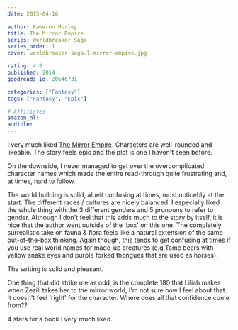 ```yaml
---
date: 2015-04-16

author: Kameron Hurley
title: The Mirror Empire
series: Worldbreaker Saga
series_order: 1
cover: worldbreaker-saga-1-mirror-empire.jpg

rating: 4.0
published: 2014
goodreads_id: 20646731

categories: ["Fantasy"]
tags: ["Fantasy", "Epic"]

# Affiliates
amazon_nl: 
audible: 
---
```


I very much liked [The Mirror Empire](). Characters are well-rounded and likeable. The story feels epic and the plot is one I haven't seen before.

<!--more-->

On the downside, I never managed to get over the overcomplicated character names which made the entire read-through quite frustrating and, at times, hard to follow.

The world building is solid, albeit confusing at times, most noticebly at the start.
The different races / cultures are nicely balanced. I especially liked the whole thing with the 3 different genders and 5 pronouns to refer to gender. Although I don't feel that this adds much to the story by itself, it is nice that the author went outside of the 'box' on this one.
The completely surrealistic take on fauna & flora feels like a natural extension of the same out-of-the-box thinking. Again though, this tends to get confusing at times if you use real world names for made-up creatures (e.g Tame bears with yellow snake eyes and purple forked thongues that are used as horses).

The writing is solid and pleasant.

<spoiler>One thing that did strike me as odd, is the complete 180 that Liliah makes when Zezili takes her to the mirror world, I'm not sure how I feel about that. It doesn't feel 'right' for the character. Where does all that confidence come from??</spoiler>

4 stars for a book I very much liked.
